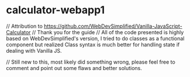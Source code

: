 # calculator-webapp1

// Attribution to https://github.com/WebDevSimplified/Vanilla-JavaScript-Calculator
// Thank you for the guide
// All of the code presented is highly based on WebDevSimplified's version, I tried to do classes as a functional component but realized Class syntax is much better for handling state if dealing with Vanilla JS. 



// Still new to this, most likely did something wrong, please feel free to comment and point out some flaws and better solutions.
